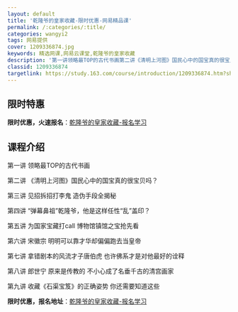 ```yaml
---
layout: default
title: '乾隆爷的皇家收藏-限时优惠-网易精品课'
permalink: /:categories/:title/
categories: wangyi2
tags: 网易提供
cover: 1209336874.jpg
keywords: 精选网课,网易云课堂,乾隆爷的皇家收藏
description: '第一讲领略最TOP的古代书画第二讲《清明上河图》国民心中的国宝真的很宝贝吗？第三讲见招拆招打李鬼造伪手段全揭秘第四讲“弹'
classid: 1209336874
targetlink: https://study.163.com/course/introduction/1209336874.htm?share=1&shareId=1025206652&utm_campaign=share&utm_medium=iphoneShare&utm_source=&utm_u=1025206652
---
```


## 限时特惠

**限时优惠，火速报名**：[乾隆爷的皇家收藏-报名学习](https://study.163.com/course/introduction/1209336874.htm?share=1&shareId=1025206652&utm_campaign=share&utm_medium=iphoneShare&utm_source=&utm_u=1025206652)

## 课程介绍

第一讲 领略最TOP的古代书画 

第二讲 《清明上河图》国民心中的国宝真的很宝贝吗？ 

第三讲 见招拆招打李鬼 造伪手段全揭秘 

第四讲 “弹幕鼻祖”乾隆爷，他是这样任性“乱”盖印？ 

第五讲 为国家宝藏打call 博物馆镇馆之宝抢先看 

第六讲 宋徽宗 明明可以靠才华却偏偏跑去当皇帝 

第七讲 拿错剧本的风流才子唐伯虎 也许佛系才是对他最好的诠释 

第八讲 郎世宁 原来是传教的 不小心成了名垂千古的清宫画家 

第九讲 收藏《石渠宝笈》的正确姿势 你还需要知道这些

**限时优惠，报名地址**：[乾隆爷的皇家收藏-报名学习](https://study.163.com/course/introduction/1209336874.htm?share=1&shareId=1025206652&utm_campaign=share&utm_medium=iphoneShare&utm_source=&utm_u=1025206652)

